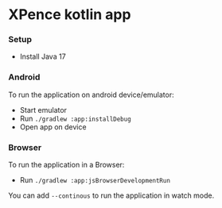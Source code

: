 # XPence kotlin app

### Setup
- Install Java 17

### Android
To run the application on android device/emulator:  
 - Start emulator
 - Run `./gradlew :app:installDebug`
 - Open app on device

### Browser
To run the application in a Browser:
- Run `./gradlew :app:jsBrowserDevelopmentRun`

You can add `--continous` to run the application in watch mode.

